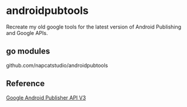 # androidpubtools

Recreate my old google tools for the latest version of Android Publishing and
Google APIs.

## go modules

github.com/napcatstudio/androidpubtools

## Reference

[Google Android Publisher API V3](https://github.com/googleapis/google-api-go-client/blob/main/androidpublisher/v3/androidpublisher-api.json)